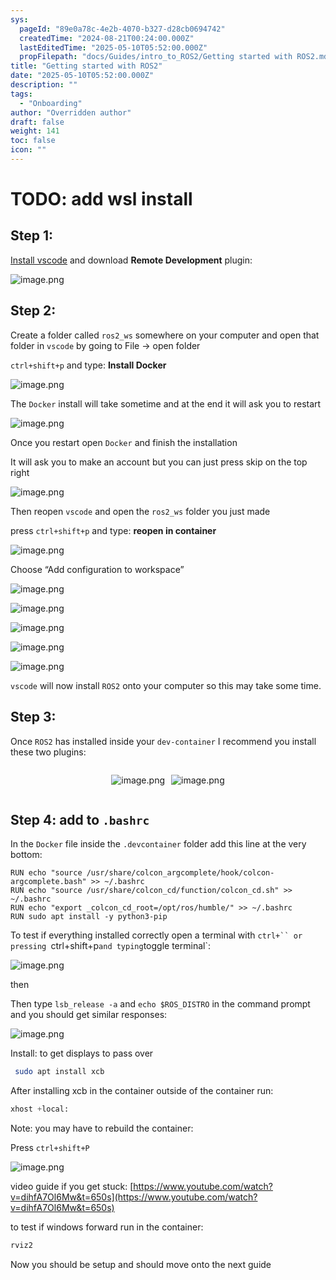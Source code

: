 ```yaml
---
sys:
  pageId: "89e0a78c-4e2b-4070-b327-d28cb0694742"
  createdTime: "2024-08-21T00:24:00.000Z"
  lastEditedTime: "2025-05-10T05:52:00.000Z"
  propFilepath: "docs/Guides/intro_to_ROS2/Getting started with ROS2.md"
title: "Getting started with ROS2"
date: "2025-05-10T05:52:00.000Z"
description: ""
tags:
  - "Onboarding"
author: "Overridden author"
draft: false
weight: 141
toc: false
icon: ""
---
```


# TODO: add wsl install

## Step 1:

[Install vscode](https://code.visualstudio.com/download) and download **Remote Development** plugin:

![image.png](https://prod-files-secure.s3.us-west-2.amazonaws.com/d518164a-d88e-44d1-a4ee-3adb3bd8bce0/efb52993-1881-4a40-b95e-6f020334f022/image.png?X-Amz-Algorithm=AWS4-HMAC-SHA256&X-Amz-Content-Sha256=UNSIGNED-PAYLOAD&X-Amz-Credential=ASIAZI2LB466RM4QH5U5%2F20250606%2Fus-west-2%2Fs3%2Faws4_request&X-Amz-Date=20250606T110746Z&X-Amz-Expires=3600&X-Amz-Security-Token=IQoJb3JpZ2luX2VjEIP%2F%2F%2F%2F%2F%2F%2F%2F%2F%2FwEaCXVzLXdlc3QtMiJGMEQCIHwV8P6tAXoMTcHIsgT8Ajx1YOZFMqgvpzHJcSC41dloAiAlp1%2FIzMoyXIYC2YDJiPgOZrI6JARnl5q3f4TJ%2B3vu5yr%2FAwhcEAAaDDYzNzQyMzE4MzgwNSIMgxbw1uyl9P7qW8lrKtwD2zVDiBGjKwhes6unbOClt%2FRT34I6UTVF0Lj5JwPTehffESuj1rksFfPVrwt9QWiP017gyKEz6SAcix5jYFnrpylGdUwsymXY3Xp%2BeCeWvXWixkMHJQDubBgSeRBJ%2BPzqVhyaMLGIbtFXhGaw1TFXpZEyvoZJCzQ0O81Ocb%2BOuEwjkNc%2B57nIT%2F%2BY4N1XhQLoGVHp1u67UN9LvEEYqwOF9dG6QDL98%2BFgFpDXCcDz2RjNEtNnmjrZu6UjaU1QjwDHBBnlxgewM%2BDdhFBeYTdQ2UI53fMpjPv7CnBx3t4%2F5D9RfRzVajqjUA7p1ZacX9rV0%2BD4JWEdDU%2F7%2F%2FIZ3TRea3Y%2BAPZJARHJ8dlhzJ4dBT6Q2K0N74qS8sylHcY8zZ2OoFitK0CnT%2BPVRSR4tHSVMieSr5eDZdAImYzH%2BScH3TBJcsr%2BAYRrldcTHbty2KU%2F4W8A9l3JphztTDR3T9G1QHQn5ieJiunQLq%2Br5%2Ff43opvxr0f8Oj9DWHE5jOsnH1mk6WzavnpoSYJdZ1TRGvqXdJaDrmaLya8Bd81YdYpO66uVoKOoA%2BVZp1LhVqi%2BD9KBrBlAlrTldqKQiHwKVW1UhE17gKR8vHR6yTj2stfDwVPB%2BqMBv%2FX3dRDQMYwzIaLwgY6pgH0GSxP%2BChpBQfRHi%2FmXRbUFhnlIh2I7nXk8P6JbRldzHn7MHLF4I6sg8yapw0QBpZJAu13FMJpVjrcDY32WpNHgudCzFH6e7zOHPVlr%2FBTQe8ASVVQQxtltoMQCAGglKw%2F7xjqltz2FFm1GfXXOPEAnFiKD9oDgIpn%2FEaQBJaeEE0l8y7Y1i1aHS9uH54U50Q3i0qlM6MQb1rLA4gKA9wwIA%2F1ESpV&X-Amz-Signature=7a095393af96ff64f74f86824b250cbbfb68b716d0aea2ab98e95bd381822265&X-Amz-SignedHeaders=host&x-id=GetObject)

## Step 2:

Create a folder called `ros2_ws` somewhere on your computer and open that folder in `vscode` by going to File → open folder 

`ctrl+shift+p` and type: **Install Docker**

![image.png](https://prod-files-secure.s3.us-west-2.amazonaws.com/d518164a-d88e-44d1-a4ee-3adb3bd8bce0/2269dc0e-1cd5-47ff-bceb-c04ad9b2eab0/image.png?X-Amz-Algorithm=AWS4-HMAC-SHA256&X-Amz-Content-Sha256=UNSIGNED-PAYLOAD&X-Amz-Credential=ASIAZI2LB466RM4QH5U5%2F20250606%2Fus-west-2%2Fs3%2Faws4_request&X-Amz-Date=20250606T110746Z&X-Amz-Expires=3600&X-Amz-Security-Token=IQoJb3JpZ2luX2VjEIP%2F%2F%2F%2F%2F%2F%2F%2F%2F%2FwEaCXVzLXdlc3QtMiJGMEQCIHwV8P6tAXoMTcHIsgT8Ajx1YOZFMqgvpzHJcSC41dloAiAlp1%2FIzMoyXIYC2YDJiPgOZrI6JARnl5q3f4TJ%2B3vu5yr%2FAwhcEAAaDDYzNzQyMzE4MzgwNSIMgxbw1uyl9P7qW8lrKtwD2zVDiBGjKwhes6unbOClt%2FRT34I6UTVF0Lj5JwPTehffESuj1rksFfPVrwt9QWiP017gyKEz6SAcix5jYFnrpylGdUwsymXY3Xp%2BeCeWvXWixkMHJQDubBgSeRBJ%2BPzqVhyaMLGIbtFXhGaw1TFXpZEyvoZJCzQ0O81Ocb%2BOuEwjkNc%2B57nIT%2F%2BY4N1XhQLoGVHp1u67UN9LvEEYqwOF9dG6QDL98%2BFgFpDXCcDz2RjNEtNnmjrZu6UjaU1QjwDHBBnlxgewM%2BDdhFBeYTdQ2UI53fMpjPv7CnBx3t4%2F5D9RfRzVajqjUA7p1ZacX9rV0%2BD4JWEdDU%2F7%2F%2FIZ3TRea3Y%2BAPZJARHJ8dlhzJ4dBT6Q2K0N74qS8sylHcY8zZ2OoFitK0CnT%2BPVRSR4tHSVMieSr5eDZdAImYzH%2BScH3TBJcsr%2BAYRrldcTHbty2KU%2F4W8A9l3JphztTDR3T9G1QHQn5ieJiunQLq%2Br5%2Ff43opvxr0f8Oj9DWHE5jOsnH1mk6WzavnpoSYJdZ1TRGvqXdJaDrmaLya8Bd81YdYpO66uVoKOoA%2BVZp1LhVqi%2BD9KBrBlAlrTldqKQiHwKVW1UhE17gKR8vHR6yTj2stfDwVPB%2BqMBv%2FX3dRDQMYwzIaLwgY6pgH0GSxP%2BChpBQfRHi%2FmXRbUFhnlIh2I7nXk8P6JbRldzHn7MHLF4I6sg8yapw0QBpZJAu13FMJpVjrcDY32WpNHgudCzFH6e7zOHPVlr%2FBTQe8ASVVQQxtltoMQCAGglKw%2F7xjqltz2FFm1GfXXOPEAnFiKD9oDgIpn%2FEaQBJaeEE0l8y7Y1i1aHS9uH54U50Q3i0qlM6MQb1rLA4gKA9wwIA%2F1ESpV&X-Amz-Signature=75046099ee3132567c570de8b1897d331b1cc2d54320e8ae71ae9e26d5c66672&X-Amz-SignedHeaders=host&x-id=GetObject)

The `Docker` install will take sometime and at the end it will ask you to restart

![image.png](https://prod-files-secure.s3.us-west-2.amazonaws.com/d518164a-d88e-44d1-a4ee-3adb3bd8bce0/ed233f78-be33-4b1f-b89c-9c346c0e961e/image.png?X-Amz-Algorithm=AWS4-HMAC-SHA256&X-Amz-Content-Sha256=UNSIGNED-PAYLOAD&X-Amz-Credential=ASIAZI2LB466RM4QH5U5%2F20250606%2Fus-west-2%2Fs3%2Faws4_request&X-Amz-Date=20250606T110746Z&X-Amz-Expires=3600&X-Amz-Security-Token=IQoJb3JpZ2luX2VjEIP%2F%2F%2F%2F%2F%2F%2F%2F%2F%2FwEaCXVzLXdlc3QtMiJGMEQCIHwV8P6tAXoMTcHIsgT8Ajx1YOZFMqgvpzHJcSC41dloAiAlp1%2FIzMoyXIYC2YDJiPgOZrI6JARnl5q3f4TJ%2B3vu5yr%2FAwhcEAAaDDYzNzQyMzE4MzgwNSIMgxbw1uyl9P7qW8lrKtwD2zVDiBGjKwhes6unbOClt%2FRT34I6UTVF0Lj5JwPTehffESuj1rksFfPVrwt9QWiP017gyKEz6SAcix5jYFnrpylGdUwsymXY3Xp%2BeCeWvXWixkMHJQDubBgSeRBJ%2BPzqVhyaMLGIbtFXhGaw1TFXpZEyvoZJCzQ0O81Ocb%2BOuEwjkNc%2B57nIT%2F%2BY4N1XhQLoGVHp1u67UN9LvEEYqwOF9dG6QDL98%2BFgFpDXCcDz2RjNEtNnmjrZu6UjaU1QjwDHBBnlxgewM%2BDdhFBeYTdQ2UI53fMpjPv7CnBx3t4%2F5D9RfRzVajqjUA7p1ZacX9rV0%2BD4JWEdDU%2F7%2F%2FIZ3TRea3Y%2BAPZJARHJ8dlhzJ4dBT6Q2K0N74qS8sylHcY8zZ2OoFitK0CnT%2BPVRSR4tHSVMieSr5eDZdAImYzH%2BScH3TBJcsr%2BAYRrldcTHbty2KU%2F4W8A9l3JphztTDR3T9G1QHQn5ieJiunQLq%2Br5%2Ff43opvxr0f8Oj9DWHE5jOsnH1mk6WzavnpoSYJdZ1TRGvqXdJaDrmaLya8Bd81YdYpO66uVoKOoA%2BVZp1LhVqi%2BD9KBrBlAlrTldqKQiHwKVW1UhE17gKR8vHR6yTj2stfDwVPB%2BqMBv%2FX3dRDQMYwzIaLwgY6pgH0GSxP%2BChpBQfRHi%2FmXRbUFhnlIh2I7nXk8P6JbRldzHn7MHLF4I6sg8yapw0QBpZJAu13FMJpVjrcDY32WpNHgudCzFH6e7zOHPVlr%2FBTQe8ASVVQQxtltoMQCAGglKw%2F7xjqltz2FFm1GfXXOPEAnFiKD9oDgIpn%2FEaQBJaeEE0l8y7Y1i1aHS9uH54U50Q3i0qlM6MQb1rLA4gKA9wwIA%2F1ESpV&X-Amz-Signature=1dd0f97f060476ef100f5ba3c0e5a42a5c39dc91afcc8be72226a9274287bdfa&X-Amz-SignedHeaders=host&x-id=GetObject)

Once you restart open `Docker` and finish the installation

It will ask you to make an account but you can just press skip on the top right

![image.png](https://prod-files-secure.s3.us-west-2.amazonaws.com/d518164a-d88e-44d1-a4ee-3adb3bd8bce0/21010ad9-1659-4fd9-9f59-9932a09b2a3d/image.png?X-Amz-Algorithm=AWS4-HMAC-SHA256&X-Amz-Content-Sha256=UNSIGNED-PAYLOAD&X-Amz-Credential=ASIAZI2LB466RM4QH5U5%2F20250606%2Fus-west-2%2Fs3%2Faws4_request&X-Amz-Date=20250606T110746Z&X-Amz-Expires=3600&X-Amz-Security-Token=IQoJb3JpZ2luX2VjEIP%2F%2F%2F%2F%2F%2F%2F%2F%2F%2FwEaCXVzLXdlc3QtMiJGMEQCIHwV8P6tAXoMTcHIsgT8Ajx1YOZFMqgvpzHJcSC41dloAiAlp1%2FIzMoyXIYC2YDJiPgOZrI6JARnl5q3f4TJ%2B3vu5yr%2FAwhcEAAaDDYzNzQyMzE4MzgwNSIMgxbw1uyl9P7qW8lrKtwD2zVDiBGjKwhes6unbOClt%2FRT34I6UTVF0Lj5JwPTehffESuj1rksFfPVrwt9QWiP017gyKEz6SAcix5jYFnrpylGdUwsymXY3Xp%2BeCeWvXWixkMHJQDubBgSeRBJ%2BPzqVhyaMLGIbtFXhGaw1TFXpZEyvoZJCzQ0O81Ocb%2BOuEwjkNc%2B57nIT%2F%2BY4N1XhQLoGVHp1u67UN9LvEEYqwOF9dG6QDL98%2BFgFpDXCcDz2RjNEtNnmjrZu6UjaU1QjwDHBBnlxgewM%2BDdhFBeYTdQ2UI53fMpjPv7CnBx3t4%2F5D9RfRzVajqjUA7p1ZacX9rV0%2BD4JWEdDU%2F7%2F%2FIZ3TRea3Y%2BAPZJARHJ8dlhzJ4dBT6Q2K0N74qS8sylHcY8zZ2OoFitK0CnT%2BPVRSR4tHSVMieSr5eDZdAImYzH%2BScH3TBJcsr%2BAYRrldcTHbty2KU%2F4W8A9l3JphztTDR3T9G1QHQn5ieJiunQLq%2Br5%2Ff43opvxr0f8Oj9DWHE5jOsnH1mk6WzavnpoSYJdZ1TRGvqXdJaDrmaLya8Bd81YdYpO66uVoKOoA%2BVZp1LhVqi%2BD9KBrBlAlrTldqKQiHwKVW1UhE17gKR8vHR6yTj2stfDwVPB%2BqMBv%2FX3dRDQMYwzIaLwgY6pgH0GSxP%2BChpBQfRHi%2FmXRbUFhnlIh2I7nXk8P6JbRldzHn7MHLF4I6sg8yapw0QBpZJAu13FMJpVjrcDY32WpNHgudCzFH6e7zOHPVlr%2FBTQe8ASVVQQxtltoMQCAGglKw%2F7xjqltz2FFm1GfXXOPEAnFiKD9oDgIpn%2FEaQBJaeEE0l8y7Y1i1aHS9uH54U50Q3i0qlM6MQb1rLA4gKA9wwIA%2F1ESpV&X-Amz-Signature=e5486bbab1ca8ce810145a35295e85ed1f1645148d0e57cdfae8b1b9b20e2c73&X-Amz-SignedHeaders=host&x-id=GetObject)

Then reopen `vscode` and open the `ros2_ws` folder you just made

press `ctrl+shift+p` and type: **reopen in container**

![image.png](https://prod-files-secure.s3.us-west-2.amazonaws.com/d518164a-d88e-44d1-a4ee-3adb3bd8bce0/4e93b8c2-41ad-488c-8095-c74205196118/image.png?X-Amz-Algorithm=AWS4-HMAC-SHA256&X-Amz-Content-Sha256=UNSIGNED-PAYLOAD&X-Amz-Credential=ASIAZI2LB466RM4QH5U5%2F20250606%2Fus-west-2%2Fs3%2Faws4_request&X-Amz-Date=20250606T110746Z&X-Amz-Expires=3600&X-Amz-Security-Token=IQoJb3JpZ2luX2VjEIP%2F%2F%2F%2F%2F%2F%2F%2F%2F%2FwEaCXVzLXdlc3QtMiJGMEQCIHwV8P6tAXoMTcHIsgT8Ajx1YOZFMqgvpzHJcSC41dloAiAlp1%2FIzMoyXIYC2YDJiPgOZrI6JARnl5q3f4TJ%2B3vu5yr%2FAwhcEAAaDDYzNzQyMzE4MzgwNSIMgxbw1uyl9P7qW8lrKtwD2zVDiBGjKwhes6unbOClt%2FRT34I6UTVF0Lj5JwPTehffESuj1rksFfPVrwt9QWiP017gyKEz6SAcix5jYFnrpylGdUwsymXY3Xp%2BeCeWvXWixkMHJQDubBgSeRBJ%2BPzqVhyaMLGIbtFXhGaw1TFXpZEyvoZJCzQ0O81Ocb%2BOuEwjkNc%2B57nIT%2F%2BY4N1XhQLoGVHp1u67UN9LvEEYqwOF9dG6QDL98%2BFgFpDXCcDz2RjNEtNnmjrZu6UjaU1QjwDHBBnlxgewM%2BDdhFBeYTdQ2UI53fMpjPv7CnBx3t4%2F5D9RfRzVajqjUA7p1ZacX9rV0%2BD4JWEdDU%2F7%2F%2FIZ3TRea3Y%2BAPZJARHJ8dlhzJ4dBT6Q2K0N74qS8sylHcY8zZ2OoFitK0CnT%2BPVRSR4tHSVMieSr5eDZdAImYzH%2BScH3TBJcsr%2BAYRrldcTHbty2KU%2F4W8A9l3JphztTDR3T9G1QHQn5ieJiunQLq%2Br5%2Ff43opvxr0f8Oj9DWHE5jOsnH1mk6WzavnpoSYJdZ1TRGvqXdJaDrmaLya8Bd81YdYpO66uVoKOoA%2BVZp1LhVqi%2BD9KBrBlAlrTldqKQiHwKVW1UhE17gKR8vHR6yTj2stfDwVPB%2BqMBv%2FX3dRDQMYwzIaLwgY6pgH0GSxP%2BChpBQfRHi%2FmXRbUFhnlIh2I7nXk8P6JbRldzHn7MHLF4I6sg8yapw0QBpZJAu13FMJpVjrcDY32WpNHgudCzFH6e7zOHPVlr%2FBTQe8ASVVQQxtltoMQCAGglKw%2F7xjqltz2FFm1GfXXOPEAnFiKD9oDgIpn%2FEaQBJaeEE0l8y7Y1i1aHS9uH54U50Q3i0qlM6MQb1rLA4gKA9wwIA%2F1ESpV&X-Amz-Signature=d740c042bef220acf20b97e788115fc93c5304f0a60859ae0ae65af90aa7858b&X-Amz-SignedHeaders=host&x-id=GetObject)

Choose “Add configuration to workspace”

![image.png](https://prod-files-secure.s3.us-west-2.amazonaws.com/d518164a-d88e-44d1-a4ee-3adb3bd8bce0/9560b282-5060-4989-ba37-97e7b2c22476/image.png?X-Amz-Algorithm=AWS4-HMAC-SHA256&X-Amz-Content-Sha256=UNSIGNED-PAYLOAD&X-Amz-Credential=ASIAZI2LB466RM4QH5U5%2F20250606%2Fus-west-2%2Fs3%2Faws4_request&X-Amz-Date=20250606T110746Z&X-Amz-Expires=3600&X-Amz-Security-Token=IQoJb3JpZ2luX2VjEIP%2F%2F%2F%2F%2F%2F%2F%2F%2F%2FwEaCXVzLXdlc3QtMiJGMEQCIHwV8P6tAXoMTcHIsgT8Ajx1YOZFMqgvpzHJcSC41dloAiAlp1%2FIzMoyXIYC2YDJiPgOZrI6JARnl5q3f4TJ%2B3vu5yr%2FAwhcEAAaDDYzNzQyMzE4MzgwNSIMgxbw1uyl9P7qW8lrKtwD2zVDiBGjKwhes6unbOClt%2FRT34I6UTVF0Lj5JwPTehffESuj1rksFfPVrwt9QWiP017gyKEz6SAcix5jYFnrpylGdUwsymXY3Xp%2BeCeWvXWixkMHJQDubBgSeRBJ%2BPzqVhyaMLGIbtFXhGaw1TFXpZEyvoZJCzQ0O81Ocb%2BOuEwjkNc%2B57nIT%2F%2BY4N1XhQLoGVHp1u67UN9LvEEYqwOF9dG6QDL98%2BFgFpDXCcDz2RjNEtNnmjrZu6UjaU1QjwDHBBnlxgewM%2BDdhFBeYTdQ2UI53fMpjPv7CnBx3t4%2F5D9RfRzVajqjUA7p1ZacX9rV0%2BD4JWEdDU%2F7%2F%2FIZ3TRea3Y%2BAPZJARHJ8dlhzJ4dBT6Q2K0N74qS8sylHcY8zZ2OoFitK0CnT%2BPVRSR4tHSVMieSr5eDZdAImYzH%2BScH3TBJcsr%2BAYRrldcTHbty2KU%2F4W8A9l3JphztTDR3T9G1QHQn5ieJiunQLq%2Br5%2Ff43opvxr0f8Oj9DWHE5jOsnH1mk6WzavnpoSYJdZ1TRGvqXdJaDrmaLya8Bd81YdYpO66uVoKOoA%2BVZp1LhVqi%2BD9KBrBlAlrTldqKQiHwKVW1UhE17gKR8vHR6yTj2stfDwVPB%2BqMBv%2FX3dRDQMYwzIaLwgY6pgH0GSxP%2BChpBQfRHi%2FmXRbUFhnlIh2I7nXk8P6JbRldzHn7MHLF4I6sg8yapw0QBpZJAu13FMJpVjrcDY32WpNHgudCzFH6e7zOHPVlr%2FBTQe8ASVVQQxtltoMQCAGglKw%2F7xjqltz2FFm1GfXXOPEAnFiKD9oDgIpn%2FEaQBJaeEE0l8y7Y1i1aHS9uH54U50Q3i0qlM6MQb1rLA4gKA9wwIA%2F1ESpV&X-Amz-Signature=f4007d19369ceedff0ff271bca0c584c6a7c4937d7bb5cc31db17cc8fc4740a8&X-Amz-SignedHeaders=host&x-id=GetObject)

![image.png](https://prod-files-secure.s3.us-west-2.amazonaws.com/d518164a-d88e-44d1-a4ee-3adb3bd8bce0/2ee63f81-886b-48e8-a553-dc6e5eac99e4/image.png?X-Amz-Algorithm=AWS4-HMAC-SHA256&X-Amz-Content-Sha256=UNSIGNED-PAYLOAD&X-Amz-Credential=ASIAZI2LB466RM4QH5U5%2F20250606%2Fus-west-2%2Fs3%2Faws4_request&X-Amz-Date=20250606T110746Z&X-Amz-Expires=3600&X-Amz-Security-Token=IQoJb3JpZ2luX2VjEIP%2F%2F%2F%2F%2F%2F%2F%2F%2F%2FwEaCXVzLXdlc3QtMiJGMEQCIHwV8P6tAXoMTcHIsgT8Ajx1YOZFMqgvpzHJcSC41dloAiAlp1%2FIzMoyXIYC2YDJiPgOZrI6JARnl5q3f4TJ%2B3vu5yr%2FAwhcEAAaDDYzNzQyMzE4MzgwNSIMgxbw1uyl9P7qW8lrKtwD2zVDiBGjKwhes6unbOClt%2FRT34I6UTVF0Lj5JwPTehffESuj1rksFfPVrwt9QWiP017gyKEz6SAcix5jYFnrpylGdUwsymXY3Xp%2BeCeWvXWixkMHJQDubBgSeRBJ%2BPzqVhyaMLGIbtFXhGaw1TFXpZEyvoZJCzQ0O81Ocb%2BOuEwjkNc%2B57nIT%2F%2BY4N1XhQLoGVHp1u67UN9LvEEYqwOF9dG6QDL98%2BFgFpDXCcDz2RjNEtNnmjrZu6UjaU1QjwDHBBnlxgewM%2BDdhFBeYTdQ2UI53fMpjPv7CnBx3t4%2F5D9RfRzVajqjUA7p1ZacX9rV0%2BD4JWEdDU%2F7%2F%2FIZ3TRea3Y%2BAPZJARHJ8dlhzJ4dBT6Q2K0N74qS8sylHcY8zZ2OoFitK0CnT%2BPVRSR4tHSVMieSr5eDZdAImYzH%2BScH3TBJcsr%2BAYRrldcTHbty2KU%2F4W8A9l3JphztTDR3T9G1QHQn5ieJiunQLq%2Br5%2Ff43opvxr0f8Oj9DWHE5jOsnH1mk6WzavnpoSYJdZ1TRGvqXdJaDrmaLya8Bd81YdYpO66uVoKOoA%2BVZp1LhVqi%2BD9KBrBlAlrTldqKQiHwKVW1UhE17gKR8vHR6yTj2stfDwVPB%2BqMBv%2FX3dRDQMYwzIaLwgY6pgH0GSxP%2BChpBQfRHi%2FmXRbUFhnlIh2I7nXk8P6JbRldzHn7MHLF4I6sg8yapw0QBpZJAu13FMJpVjrcDY32WpNHgudCzFH6e7zOHPVlr%2FBTQe8ASVVQQxtltoMQCAGglKw%2F7xjqltz2FFm1GfXXOPEAnFiKD9oDgIpn%2FEaQBJaeEE0l8y7Y1i1aHS9uH54U50Q3i0qlM6MQb1rLA4gKA9wwIA%2F1ESpV&X-Amz-Signature=18b4a3213928e5ea2d9817de34dc2a272bc9634bb17821d0bb6b4193243781ca&X-Amz-SignedHeaders=host&x-id=GetObject)

![image.png](https://prod-files-secure.s3.us-west-2.amazonaws.com/d518164a-d88e-44d1-a4ee-3adb3bd8bce0/ae1580b2-b048-407e-aed9-b584224a7a04/image.png?X-Amz-Algorithm=AWS4-HMAC-SHA256&X-Amz-Content-Sha256=UNSIGNED-PAYLOAD&X-Amz-Credential=ASIAZI2LB466RM4QH5U5%2F20250606%2Fus-west-2%2Fs3%2Faws4_request&X-Amz-Date=20250606T110746Z&X-Amz-Expires=3600&X-Amz-Security-Token=IQoJb3JpZ2luX2VjEIP%2F%2F%2F%2F%2F%2F%2F%2F%2F%2FwEaCXVzLXdlc3QtMiJGMEQCIHwV8P6tAXoMTcHIsgT8Ajx1YOZFMqgvpzHJcSC41dloAiAlp1%2FIzMoyXIYC2YDJiPgOZrI6JARnl5q3f4TJ%2B3vu5yr%2FAwhcEAAaDDYzNzQyMzE4MzgwNSIMgxbw1uyl9P7qW8lrKtwD2zVDiBGjKwhes6unbOClt%2FRT34I6UTVF0Lj5JwPTehffESuj1rksFfPVrwt9QWiP017gyKEz6SAcix5jYFnrpylGdUwsymXY3Xp%2BeCeWvXWixkMHJQDubBgSeRBJ%2BPzqVhyaMLGIbtFXhGaw1TFXpZEyvoZJCzQ0O81Ocb%2BOuEwjkNc%2B57nIT%2F%2BY4N1XhQLoGVHp1u67UN9LvEEYqwOF9dG6QDL98%2BFgFpDXCcDz2RjNEtNnmjrZu6UjaU1QjwDHBBnlxgewM%2BDdhFBeYTdQ2UI53fMpjPv7CnBx3t4%2F5D9RfRzVajqjUA7p1ZacX9rV0%2BD4JWEdDU%2F7%2F%2FIZ3TRea3Y%2BAPZJARHJ8dlhzJ4dBT6Q2K0N74qS8sylHcY8zZ2OoFitK0CnT%2BPVRSR4tHSVMieSr5eDZdAImYzH%2BScH3TBJcsr%2BAYRrldcTHbty2KU%2F4W8A9l3JphztTDR3T9G1QHQn5ieJiunQLq%2Br5%2Ff43opvxr0f8Oj9DWHE5jOsnH1mk6WzavnpoSYJdZ1TRGvqXdJaDrmaLya8Bd81YdYpO66uVoKOoA%2BVZp1LhVqi%2BD9KBrBlAlrTldqKQiHwKVW1UhE17gKR8vHR6yTj2stfDwVPB%2BqMBv%2FX3dRDQMYwzIaLwgY6pgH0GSxP%2BChpBQfRHi%2FmXRbUFhnlIh2I7nXk8P6JbRldzHn7MHLF4I6sg8yapw0QBpZJAu13FMJpVjrcDY32WpNHgudCzFH6e7zOHPVlr%2FBTQe8ASVVQQxtltoMQCAGglKw%2F7xjqltz2FFm1GfXXOPEAnFiKD9oDgIpn%2FEaQBJaeEE0l8y7Y1i1aHS9uH54U50Q3i0qlM6MQb1rLA4gKA9wwIA%2F1ESpV&X-Amz-Signature=30804e51e07c011d5a31a14ecc9e2d1d2542194308a23d5c87f6d4ef3a1e6736&X-Amz-SignedHeaders=host&x-id=GetObject)

![image.png](https://prod-files-secure.s3.us-west-2.amazonaws.com/d518164a-d88e-44d1-a4ee-3adb3bd8bce0/53255b28-f75e-430f-b9e3-c0ac8577e42b/image.png?X-Amz-Algorithm=AWS4-HMAC-SHA256&X-Amz-Content-Sha256=UNSIGNED-PAYLOAD&X-Amz-Credential=ASIAZI2LB466RM4QH5U5%2F20250606%2Fus-west-2%2Fs3%2Faws4_request&X-Amz-Date=20250606T110746Z&X-Amz-Expires=3600&X-Amz-Security-Token=IQoJb3JpZ2luX2VjEIP%2F%2F%2F%2F%2F%2F%2F%2F%2F%2FwEaCXVzLXdlc3QtMiJGMEQCIHwV8P6tAXoMTcHIsgT8Ajx1YOZFMqgvpzHJcSC41dloAiAlp1%2FIzMoyXIYC2YDJiPgOZrI6JARnl5q3f4TJ%2B3vu5yr%2FAwhcEAAaDDYzNzQyMzE4MzgwNSIMgxbw1uyl9P7qW8lrKtwD2zVDiBGjKwhes6unbOClt%2FRT34I6UTVF0Lj5JwPTehffESuj1rksFfPVrwt9QWiP017gyKEz6SAcix5jYFnrpylGdUwsymXY3Xp%2BeCeWvXWixkMHJQDubBgSeRBJ%2BPzqVhyaMLGIbtFXhGaw1TFXpZEyvoZJCzQ0O81Ocb%2BOuEwjkNc%2B57nIT%2F%2BY4N1XhQLoGVHp1u67UN9LvEEYqwOF9dG6QDL98%2BFgFpDXCcDz2RjNEtNnmjrZu6UjaU1QjwDHBBnlxgewM%2BDdhFBeYTdQ2UI53fMpjPv7CnBx3t4%2F5D9RfRzVajqjUA7p1ZacX9rV0%2BD4JWEdDU%2F7%2F%2FIZ3TRea3Y%2BAPZJARHJ8dlhzJ4dBT6Q2K0N74qS8sylHcY8zZ2OoFitK0CnT%2BPVRSR4tHSVMieSr5eDZdAImYzH%2BScH3TBJcsr%2BAYRrldcTHbty2KU%2F4W8A9l3JphztTDR3T9G1QHQn5ieJiunQLq%2Br5%2Ff43opvxr0f8Oj9DWHE5jOsnH1mk6WzavnpoSYJdZ1TRGvqXdJaDrmaLya8Bd81YdYpO66uVoKOoA%2BVZp1LhVqi%2BD9KBrBlAlrTldqKQiHwKVW1UhE17gKR8vHR6yTj2stfDwVPB%2BqMBv%2FX3dRDQMYwzIaLwgY6pgH0GSxP%2BChpBQfRHi%2FmXRbUFhnlIh2I7nXk8P6JbRldzHn7MHLF4I6sg8yapw0QBpZJAu13FMJpVjrcDY32WpNHgudCzFH6e7zOHPVlr%2FBTQe8ASVVQQxtltoMQCAGglKw%2F7xjqltz2FFm1GfXXOPEAnFiKD9oDgIpn%2FEaQBJaeEE0l8y7Y1i1aHS9uH54U50Q3i0qlM6MQb1rLA4gKA9wwIA%2F1ESpV&X-Amz-Signature=5b6510e533ec9c7de820d181c4b3f0e1684c2eb912bb1d0fcb3364e29e9328ea&X-Amz-SignedHeaders=host&x-id=GetObject)

![image.png](https://prod-files-secure.s3.us-west-2.amazonaws.com/d518164a-d88e-44d1-a4ee-3adb3bd8bce0/7c562767-5af9-4ffb-97d1-327bcdf4ee00/image.png?X-Amz-Algorithm=AWS4-HMAC-SHA256&X-Amz-Content-Sha256=UNSIGNED-PAYLOAD&X-Amz-Credential=ASIAZI2LB466RM4QH5U5%2F20250606%2Fus-west-2%2Fs3%2Faws4_request&X-Amz-Date=20250606T110746Z&X-Amz-Expires=3600&X-Amz-Security-Token=IQoJb3JpZ2luX2VjEIP%2F%2F%2F%2F%2F%2F%2F%2F%2F%2FwEaCXVzLXdlc3QtMiJGMEQCIHwV8P6tAXoMTcHIsgT8Ajx1YOZFMqgvpzHJcSC41dloAiAlp1%2FIzMoyXIYC2YDJiPgOZrI6JARnl5q3f4TJ%2B3vu5yr%2FAwhcEAAaDDYzNzQyMzE4MzgwNSIMgxbw1uyl9P7qW8lrKtwD2zVDiBGjKwhes6unbOClt%2FRT34I6UTVF0Lj5JwPTehffESuj1rksFfPVrwt9QWiP017gyKEz6SAcix5jYFnrpylGdUwsymXY3Xp%2BeCeWvXWixkMHJQDubBgSeRBJ%2BPzqVhyaMLGIbtFXhGaw1TFXpZEyvoZJCzQ0O81Ocb%2BOuEwjkNc%2B57nIT%2F%2BY4N1XhQLoGVHp1u67UN9LvEEYqwOF9dG6QDL98%2BFgFpDXCcDz2RjNEtNnmjrZu6UjaU1QjwDHBBnlxgewM%2BDdhFBeYTdQ2UI53fMpjPv7CnBx3t4%2F5D9RfRzVajqjUA7p1ZacX9rV0%2BD4JWEdDU%2F7%2F%2FIZ3TRea3Y%2BAPZJARHJ8dlhzJ4dBT6Q2K0N74qS8sylHcY8zZ2OoFitK0CnT%2BPVRSR4tHSVMieSr5eDZdAImYzH%2BScH3TBJcsr%2BAYRrldcTHbty2KU%2F4W8A9l3JphztTDR3T9G1QHQn5ieJiunQLq%2Br5%2Ff43opvxr0f8Oj9DWHE5jOsnH1mk6WzavnpoSYJdZ1TRGvqXdJaDrmaLya8Bd81YdYpO66uVoKOoA%2BVZp1LhVqi%2BD9KBrBlAlrTldqKQiHwKVW1UhE17gKR8vHR6yTj2stfDwVPB%2BqMBv%2FX3dRDQMYwzIaLwgY6pgH0GSxP%2BChpBQfRHi%2FmXRbUFhnlIh2I7nXk8P6JbRldzHn7MHLF4I6sg8yapw0QBpZJAu13FMJpVjrcDY32WpNHgudCzFH6e7zOHPVlr%2FBTQe8ASVVQQxtltoMQCAGglKw%2F7xjqltz2FFm1GfXXOPEAnFiKD9oDgIpn%2FEaQBJaeEE0l8y7Y1i1aHS9uH54U50Q3i0qlM6MQb1rLA4gKA9wwIA%2F1ESpV&X-Amz-Signature=de52395e29651ef928da86533c1f0a4936afcf3014ab0ced07c5769db193b1b6&X-Amz-SignedHeaders=host&x-id=GetObject)

`vscode` will now install `ROS2` onto your computer so this may take some time.

## Step 3:

Once `ROS2` has installed inside your `dev-container` I recommend you install these two plugins:

<div style="display: flex;flex-direction: row; column-gap:10px; max-width: 630px;justify-content: center;">
<div>

![image.png](https://prod-files-secure.s3.us-west-2.amazonaws.com/d518164a-d88e-44d1-a4ee-3adb3bd8bce0/3fc3d550-5a54-4ba1-ba6b-faa01cdb7369/image.png?X-Amz-Algorithm=AWS4-HMAC-SHA256&X-Amz-Content-Sha256=UNSIGNED-PAYLOAD&X-Amz-Credential=ASIAZI2LB466SLUWNEFM%2F20250606%2Fus-west-2%2Fs3%2Faws4_request&X-Amz-Date=20250606T110748Z&X-Amz-Expires=3600&X-Amz-Security-Token=IQoJb3JpZ2luX2VjEIP%2F%2F%2F%2F%2F%2F%2F%2F%2F%2FwEaCXVzLXdlc3QtMiJHMEUCIDjzkoDK2cnb3WjxgYTvULYGYOAXBOB6Z7LUi2aJsZnhAiEAmAaVkK6ouxdfzYdGdu8VWX%2FaTt8zrFwXqUuWtOsleroq%2FwMIXBAAGgw2Mzc0MjMxODM4MDUiDDglT1WNclgd0RVG%2FircA0gqTcOwbO5cQUCN0XuQWCOV6DlxwHY1SxZwSBegD7f%2FqB3BQjrcIjHeKzNS6yVPjl2TuUMinorqFPb3mBG2aKMO5h4aNTKYfehRZ0nrC%2FyjtT46S4bXSIhL4Jsfz%2F3lkbhYQTcGgGMo1vdede9VFRXofaB6nHKuL3BYv%2FUoTaDMG1liMH1P9resy4Q%2BuY%2BrfnD%2FGVwhZkqDT3cXt6%2Bb5sw5g0F8IejHhypJkFFsjsxD4z%2ByfQ5zzxEtWci7UYUntsiGpnGhGhfX00CzUeMNkDL3%2BaYvCrvSrsIrlLEZmzO7Fa%2B5HPcbA%2BlKyjK6LI5srgiRpmsAvZupRdo1P4bDNu9nyAKfhK%2FeNQdhFYGcHylmZb2jzxSLbhLUyCngc4emDiNB%2FpHHn%2BP4DMmc8qZu5XfFdEsAs7VoO4bjCBhGhyRhKwxSbn9JUrBZ65amZ8%2FncBQHEIzAuOz83wOWa7QFR1P7veR8nnOUMUWXwcryx9cMVYE6dmiFK6neX%2FV7MuRFPIsWwjKadadwj%2F89hcp3dKXmicpfFPSbajded1tOzEaN0kuJ3PYntSmqHA7zrUexZG7HblhWa%2Fx6xOp938sxeTYQrMH4aDli6%2FGEaOHIQ28zKKAXE%2BAPD9U7srWHMIeGi8IGOqUB3sfO6ArspdSG3a8YutQQu%2BUu%2F9NrZLlm%2FYsJQyCzOaLc1952GXXKBf6ahO%2FqCnqG6oxrNOmo%2BJm%2BUU0INCDxcAl8vA1zypDMlT0gzsBhQqVxoMzn4XzIyLFwFa77S9nb7u%2FFw1%2FMerNGDMTYzj7245MOfjpAI4yL2%2BGe%2F3%2FAusdqnmz4CpUX%2FH1urLq96nJsCy90O7bG4xgIHaD0%2B1%2F0Og%2BV8acf&X-Amz-Signature=153deb1e3322b8cc6a68e35454d16ae93664bca6b260107ca39649c97d552f95&X-Amz-SignedHeaders=host&x-id=GetObject)

</div>
<div>

![image.png](https://prod-files-secure.s3.us-west-2.amazonaws.com/d518164a-d88e-44d1-a4ee-3adb3bd8bce0/d994cc66-13c2-4093-a5a3-f84cf4601a82/image.png?X-Amz-Algorithm=AWS4-HMAC-SHA256&X-Amz-Content-Sha256=UNSIGNED-PAYLOAD&X-Amz-Credential=ASIAZI2LB466QKMOVX3Y%2F20250606%2Fus-west-2%2Fs3%2Faws4_request&X-Amz-Date=20250606T110749Z&X-Amz-Expires=3600&X-Amz-Security-Token=IQoJb3JpZ2luX2VjEIP%2F%2F%2F%2F%2F%2F%2F%2F%2F%2FwEaCXVzLXdlc3QtMiJIMEYCIQCI2mrmKsPvV90EIzclHq17hCvAOtmf8g%2BJoBBYavj6TwIhANlDb1J41PYpYuOxZ29RuGZNAf2LucgW2YHPKQKYUApDKv8DCFwQABoMNjM3NDIzMTgzODA1IgxezKFiggJ70rD0qjUq3AOWbGaaacsnhER8GdACIHeKIO3of3bZWhwAQS7bsWF1%2B1WHA2%2F1peD0P4eOY5itL%2FfS1JjhX639cml4kRAeNayYHaNk7Ktg404eR07Oc1LO7N0S4zVvhALVaDJMe5%2FH%2FsrQWssjvGZ2m4U2ah3stP73h4N8phfq8ppgJmK3sDrGhAqK41BIBmSrWRRZQHAaBUnli2hRD6Rz7m6aEALWxiWISS%2FNFHPaC8m4mnXPYaYxQPF867ZkRYmVLJvOxWxobVehhErFDJ2x1sL8B5pMkvQMAFDxTVNp4AxZyitEHHJKXriV3YbAO6o4kctp3jjnAHO2DZn5CgXsyQuZnkdJWtGUB%2B4GjtthRDY3lugZutf3dubJXHW66UYu2gd4tPeyKq4X2yk6OxJJE8QhuQ4aHc4ZxP3u9e4zKBwBVbPY99JaquAp2Bpp1O6xhsKHGk%2BcnKb7M7WbiB%2BfrL7BOaYta9glcAntv46STBKcOK%2FUKw85hblnYJBR4kDexnqx4UyUCv4iKiwMuYYJciLtLvs6ZPuJ%2FhbJjucfdwlu0PRJeAyTodKw8Ypur7gVHNAScyM326j9keVXIwL0dzmsAIPcDipLg%2FZCfoq%2F%2BA7GGsmmG3CP1ExG9ThspS3kBLVmbTC%2BhovCBjqkAWMPXK%2BPoi%2B%2FckgeNvXWBbrOWJ5xd4QdhVNPQkEaHx2Rxp0K0Z4qDdLjvyY%2FCKXHxQTABrjLoGtAZFACu2HWmJvg3AZB8RhNWygRUf3Mn55RJ1z%2B4cwLKwgQqh4VBfPt7NvDbzPas3DEVyZIwIhyczcX9Df5WHpLIvcdEBsHzqUVaYvE%2Fwkg%2F467fbdIUauq28ti9sFhYpbUXcCe1cKVg93adhP7&X-Amz-Signature=1c5b19d06047922b397961bfde4ecbb0782c377491d401fd4bffd5c0ea8650d2&X-Amz-SignedHeaders=host&x-id=GetObject)

</div>
</div>

## Step 4: add to `.bashrc`

In the `Docker` file inside the `.devcontainer` folder add this line at the very bottom: 

```docker
RUN echo "source /usr/share/colcon_argcomplete/hook/colcon-argcomplete.bash" >> ~/.bashrc
RUN echo "source /usr/share/colcon_cd/function/colcon_cd.sh" >> ~/.bashrc
RUN echo "export _colcon_cd_root=/opt/ros/humble/" >> ~/.bashrc
RUN sudo apt install -y python3-pip 
```

To test if everything installed correctly open a terminal with `ctrl+`` or pressing `ctrl+shift+p` and typing `toggle terminal`:

![image.png](https://prod-files-secure.s3.us-west-2.amazonaws.com/d518164a-d88e-44d1-a4ee-3adb3bd8bce0/6a4943d8-b04e-4c02-9a58-775f3384d1a5/image.png?X-Amz-Algorithm=AWS4-HMAC-SHA256&X-Amz-Content-Sha256=UNSIGNED-PAYLOAD&X-Amz-Credential=ASIAZI2LB466RM4QH5U5%2F20250606%2Fus-west-2%2Fs3%2Faws4_request&X-Amz-Date=20250606T110746Z&X-Amz-Expires=3600&X-Amz-Security-Token=IQoJb3JpZ2luX2VjEIP%2F%2F%2F%2F%2F%2F%2F%2F%2F%2FwEaCXVzLXdlc3QtMiJGMEQCIHwV8P6tAXoMTcHIsgT8Ajx1YOZFMqgvpzHJcSC41dloAiAlp1%2FIzMoyXIYC2YDJiPgOZrI6JARnl5q3f4TJ%2B3vu5yr%2FAwhcEAAaDDYzNzQyMzE4MzgwNSIMgxbw1uyl9P7qW8lrKtwD2zVDiBGjKwhes6unbOClt%2FRT34I6UTVF0Lj5JwPTehffESuj1rksFfPVrwt9QWiP017gyKEz6SAcix5jYFnrpylGdUwsymXY3Xp%2BeCeWvXWixkMHJQDubBgSeRBJ%2BPzqVhyaMLGIbtFXhGaw1TFXpZEyvoZJCzQ0O81Ocb%2BOuEwjkNc%2B57nIT%2F%2BY4N1XhQLoGVHp1u67UN9LvEEYqwOF9dG6QDL98%2BFgFpDXCcDz2RjNEtNnmjrZu6UjaU1QjwDHBBnlxgewM%2BDdhFBeYTdQ2UI53fMpjPv7CnBx3t4%2F5D9RfRzVajqjUA7p1ZacX9rV0%2BD4JWEdDU%2F7%2F%2FIZ3TRea3Y%2BAPZJARHJ8dlhzJ4dBT6Q2K0N74qS8sylHcY8zZ2OoFitK0CnT%2BPVRSR4tHSVMieSr5eDZdAImYzH%2BScH3TBJcsr%2BAYRrldcTHbty2KU%2F4W8A9l3JphztTDR3T9G1QHQn5ieJiunQLq%2Br5%2Ff43opvxr0f8Oj9DWHE5jOsnH1mk6WzavnpoSYJdZ1TRGvqXdJaDrmaLya8Bd81YdYpO66uVoKOoA%2BVZp1LhVqi%2BD9KBrBlAlrTldqKQiHwKVW1UhE17gKR8vHR6yTj2stfDwVPB%2BqMBv%2FX3dRDQMYwzIaLwgY6pgH0GSxP%2BChpBQfRHi%2FmXRbUFhnlIh2I7nXk8P6JbRldzHn7MHLF4I6sg8yapw0QBpZJAu13FMJpVjrcDY32WpNHgudCzFH6e7zOHPVlr%2FBTQe8ASVVQQxtltoMQCAGglKw%2F7xjqltz2FFm1GfXXOPEAnFiKD9oDgIpn%2FEaQBJaeEE0l8y7Y1i1aHS9uH54U50Q3i0qlM6MQb1rLA4gKA9wwIA%2F1ESpV&X-Amz-Signature=fb303949f2ee001c15608b45dd4121c0ca3e6fa06eec253cdac1ed45911d4598&X-Amz-SignedHeaders=host&x-id=GetObject)

then 

Then type `lsb_release -a` and `echo $ROS_DISTRO` in the command prompt and you should get similar responses:

![image.png](https://prod-files-secure.s3.us-west-2.amazonaws.com/d518164a-d88e-44d1-a4ee-3adb3bd8bce0/3e635dec-a805-4e85-8b9e-d000e5b71a4e/image.png?X-Amz-Algorithm=AWS4-HMAC-SHA256&X-Amz-Content-Sha256=UNSIGNED-PAYLOAD&X-Amz-Credential=ASIAZI2LB466RM4QH5U5%2F20250606%2Fus-west-2%2Fs3%2Faws4_request&X-Amz-Date=20250606T110746Z&X-Amz-Expires=3600&X-Amz-Security-Token=IQoJb3JpZ2luX2VjEIP%2F%2F%2F%2F%2F%2F%2F%2F%2F%2FwEaCXVzLXdlc3QtMiJGMEQCIHwV8P6tAXoMTcHIsgT8Ajx1YOZFMqgvpzHJcSC41dloAiAlp1%2FIzMoyXIYC2YDJiPgOZrI6JARnl5q3f4TJ%2B3vu5yr%2FAwhcEAAaDDYzNzQyMzE4MzgwNSIMgxbw1uyl9P7qW8lrKtwD2zVDiBGjKwhes6unbOClt%2FRT34I6UTVF0Lj5JwPTehffESuj1rksFfPVrwt9QWiP017gyKEz6SAcix5jYFnrpylGdUwsymXY3Xp%2BeCeWvXWixkMHJQDubBgSeRBJ%2BPzqVhyaMLGIbtFXhGaw1TFXpZEyvoZJCzQ0O81Ocb%2BOuEwjkNc%2B57nIT%2F%2BY4N1XhQLoGVHp1u67UN9LvEEYqwOF9dG6QDL98%2BFgFpDXCcDz2RjNEtNnmjrZu6UjaU1QjwDHBBnlxgewM%2BDdhFBeYTdQ2UI53fMpjPv7CnBx3t4%2F5D9RfRzVajqjUA7p1ZacX9rV0%2BD4JWEdDU%2F7%2F%2FIZ3TRea3Y%2BAPZJARHJ8dlhzJ4dBT6Q2K0N74qS8sylHcY8zZ2OoFitK0CnT%2BPVRSR4tHSVMieSr5eDZdAImYzH%2BScH3TBJcsr%2BAYRrldcTHbty2KU%2F4W8A9l3JphztTDR3T9G1QHQn5ieJiunQLq%2Br5%2Ff43opvxr0f8Oj9DWHE5jOsnH1mk6WzavnpoSYJdZ1TRGvqXdJaDrmaLya8Bd81YdYpO66uVoKOoA%2BVZp1LhVqi%2BD9KBrBlAlrTldqKQiHwKVW1UhE17gKR8vHR6yTj2stfDwVPB%2BqMBv%2FX3dRDQMYwzIaLwgY6pgH0GSxP%2BChpBQfRHi%2FmXRbUFhnlIh2I7nXk8P6JbRldzHn7MHLF4I6sg8yapw0QBpZJAu13FMJpVjrcDY32WpNHgudCzFH6e7zOHPVlr%2FBTQe8ASVVQQxtltoMQCAGglKw%2F7xjqltz2FFm1GfXXOPEAnFiKD9oDgIpn%2FEaQBJaeEE0l8y7Y1i1aHS9uH54U50Q3i0qlM6MQb1rLA4gKA9wwIA%2F1ESpV&X-Amz-Signature=5b324639b3ce50e4134f5a399253ae3a5a37e4ddc40690e486ead49081665c47&X-Amz-SignedHeaders=host&x-id=GetObject)

Install:  to get displays to pass over

```bash
 sudo apt install xcb
```

After installing xcb in the container outside of the container run:

```python
xhost +local:
```

Note: you may have to rebuild the container:

Press `ctrl+shift+P`

![image.png](https://prod-files-secure.s3.us-west-2.amazonaws.com/d518164a-d88e-44d1-a4ee-3adb3bd8bce0/6c2be660-2618-4c38-9c26-53554f7a0b7b/image.png?X-Amz-Algorithm=AWS4-HMAC-SHA256&X-Amz-Content-Sha256=UNSIGNED-PAYLOAD&X-Amz-Credential=ASIAZI2LB466RM4QH5U5%2F20250606%2Fus-west-2%2Fs3%2Faws4_request&X-Amz-Date=20250606T110746Z&X-Amz-Expires=3600&X-Amz-Security-Token=IQoJb3JpZ2luX2VjEIP%2F%2F%2F%2F%2F%2F%2F%2F%2F%2FwEaCXVzLXdlc3QtMiJGMEQCIHwV8P6tAXoMTcHIsgT8Ajx1YOZFMqgvpzHJcSC41dloAiAlp1%2FIzMoyXIYC2YDJiPgOZrI6JARnl5q3f4TJ%2B3vu5yr%2FAwhcEAAaDDYzNzQyMzE4MzgwNSIMgxbw1uyl9P7qW8lrKtwD2zVDiBGjKwhes6unbOClt%2FRT34I6UTVF0Lj5JwPTehffESuj1rksFfPVrwt9QWiP017gyKEz6SAcix5jYFnrpylGdUwsymXY3Xp%2BeCeWvXWixkMHJQDubBgSeRBJ%2BPzqVhyaMLGIbtFXhGaw1TFXpZEyvoZJCzQ0O81Ocb%2BOuEwjkNc%2B57nIT%2F%2BY4N1XhQLoGVHp1u67UN9LvEEYqwOF9dG6QDL98%2BFgFpDXCcDz2RjNEtNnmjrZu6UjaU1QjwDHBBnlxgewM%2BDdhFBeYTdQ2UI53fMpjPv7CnBx3t4%2F5D9RfRzVajqjUA7p1ZacX9rV0%2BD4JWEdDU%2F7%2F%2FIZ3TRea3Y%2BAPZJARHJ8dlhzJ4dBT6Q2K0N74qS8sylHcY8zZ2OoFitK0CnT%2BPVRSR4tHSVMieSr5eDZdAImYzH%2BScH3TBJcsr%2BAYRrldcTHbty2KU%2F4W8A9l3JphztTDR3T9G1QHQn5ieJiunQLq%2Br5%2Ff43opvxr0f8Oj9DWHE5jOsnH1mk6WzavnpoSYJdZ1TRGvqXdJaDrmaLya8Bd81YdYpO66uVoKOoA%2BVZp1LhVqi%2BD9KBrBlAlrTldqKQiHwKVW1UhE17gKR8vHR6yTj2stfDwVPB%2BqMBv%2FX3dRDQMYwzIaLwgY6pgH0GSxP%2BChpBQfRHi%2FmXRbUFhnlIh2I7nXk8P6JbRldzHn7MHLF4I6sg8yapw0QBpZJAu13FMJpVjrcDY32WpNHgudCzFH6e7zOHPVlr%2FBTQe8ASVVQQxtltoMQCAGglKw%2F7xjqltz2FFm1GfXXOPEAnFiKD9oDgIpn%2FEaQBJaeEE0l8y7Y1i1aHS9uH54U50Q3i0qlM6MQb1rLA4gKA9wwIA%2F1ESpV&X-Amz-Signature=5634728839cd11b564b45f02d2e5d13dbabc0d3e8fbbe9b8bc294ed7b0103365&X-Amz-SignedHeaders=host&x-id=GetObject)

video guide if you get stuck: [https://www.youtube.com/watch?v=dihfA7Ol6Mw&t=650s](https://www.youtube.com/watch?v=dihfA7Ol6Mw&t=650s)

to test if windows forward run in the container:

```bash
rviz2
```

Now you should be setup and should move onto the next guide 
